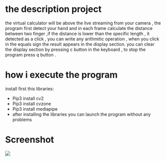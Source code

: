 
# the description project
the virtual calculator will be  above the live streaming from your camera , the program first detect your hand and in each frame calculate the distance between two finger  ,if the distance is lower than the specific length , it detected as a click , you can write any arithmitic operation , when you click in the equals sign the result appears in the display section. you can clear the display section by pressing c button in the keyboard , to stop the program press q button .
# how i execute the program
install first this libraries:
- Pip3 install cv2
- Pip3 install cvzone
- Pip3 install mediapipe 
- after installing the libraries you can launch the program without any problems
# Screenshot
![](imgvirtualCa.PNG)

